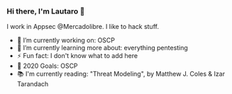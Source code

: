 ### Hi there, I'm Lautaro 👋

I work in Appsec @Mercadolibre. I like to hack stuff.

- 🔭 I’m currently working on: OSCP
- 🌱 I’m currently learning more about: everything pentesting
- ⚡ Fun fact: I don't know what to add here
- 🎯 2020 Goals: OSCP 
- 📚 I'm currently reading: "Threat Modeling", by Matthew J. Coles & Izar Tarandach
